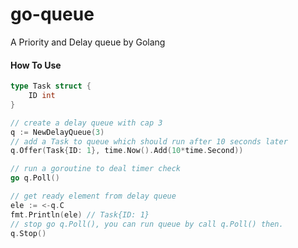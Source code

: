 # go-queue
A Priority and Delay queue by Golang

#### How To Use

```go
type Task struct {
	ID int
}

// create a delay queue with cap 3
q := NewDelayQueue(3)
// add a Task to queue which should run after 10 seconds later
q.Offer(Task{ID: 1}, time.Now().Add(10*time.Second))

// run a goroutine to deal timer check
go q.Poll()

// get ready element from delay queue
ele := <-q.C
fmt.Println(ele) // Task{ID: 1}
// stop go q.Poll(), you can run queue by call q.Poll() then.
q.Stop()

```

